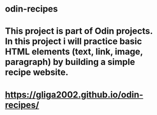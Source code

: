 # odin-recipes

# This project is part of Odin projects. In this project i will practice basic HTML elements (text, link, image, paragraph) by building a simple recipe website.
# https://gliga2002.github.io/odin-recipes/
